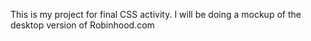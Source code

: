 This is my project for final CSS activity. I will be doing a mockup of the desktop version of Robinhood.com
